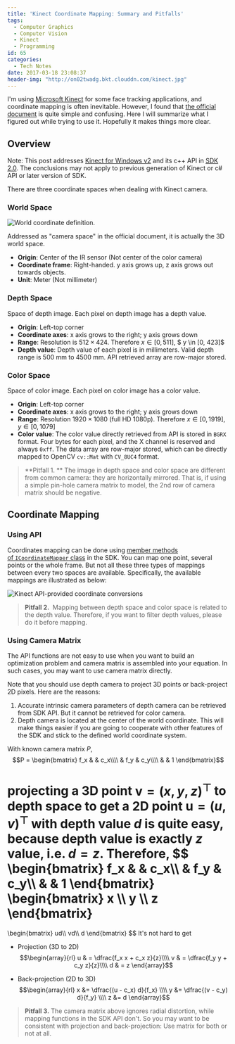 ```yaml
---
title: 'Kinect Coordinate Mapping: Summary and Pitfalls'
tags:
  - Computer Graphics
  - Computer Vision
  - Kinect
  - Programming
id: 65
categories:
  - Tech Notes
date: 2017-03-18 23:08:37
header-img: "http://on02twadg.bkt.clouddn.com/kinect.jpg"
---
```


I'm using [Microsoft Kinect](https://www.microsoft.com/en-us/kinectforwindows/) for some face tracking applications, and coordinate mapping is often inevitable. However, I found that [the official document](https://msdn.microsoft.com/en-us/library/dn799271.aspx) is quite simple and confusing. Here I will summarize what I figured out while trying to use it. Hopefully it makes things more clear.

## Overview

Note: This post addresses [Kinect for Windows v2](https://www.microsoft.com/en-us/kinectforwindows/) and its c++ API in [SDK 2.0](http://www.microsoft.com/en-us/download/details.aspx?id=44561). The conclusions may not apply to previous generation of Kinect or c# API or later version of SDK.

There are three coordinate spaces when dealing with Kinect camera.

### World Space

![World coordinate definition.](https://i-msdn.sec.s-msft.com/dynimg/IC757720.png)

Addressed as "camera space" in the official document, it is actually the 3D world space.

*   **Origin**: Center of the IR sensor (Not center of the color camera)
*   **Coordinate frame**: Right-handed. y axis grows up, z axis grows out towards objects.
*   **Unit**: Meter (Not millimeter)

### Depth Space

Space of depth image. Each pixel on depth image has a depth value.

*   **Origin**: Left-top corner
*   **Coordinate axes**: x axis grows to the right; y axis grows down
*   **Range**: Resolution is $512 \times 424$. Therefore $x \in [0, 511]$, $ y \in [0, 423]$
*   **Depth value**: Depth value of each pixel is in millimeters. Valid depth range is 500 mm to 4500 mm. API retrieved array are row-major stored.

### Color Space

Space of color image. Each pixel on color image has a color value.

*   **Origin**: Left-top corner
*   **Coordinate axes**: x axis grows to the right; y axis grows down
*   **Range**: Resolution $1920 \times 1080$ (full HD 1080p). Therefore $x \in [0, 1919]$, $y \in [0, 1079]$
*   **Color value**: The color value directly retrieved from API is stored in `BGRX` format. Four bytes for each pixel, and the X channel is reserved and always `0xff`. The data array are row-major stored, which can be directly mapped to OpenCV `cv::Mat` with `CV_8UC4` format.

> **Pitfall 1. **
> The image in depth space and color space are different from common camera: they are horizontally mirrored. That is, if using a simple pin-hole camera matrix to model, the 2nd row of camera matrix should be negative.

## Coordinate Mapping

### Using API

Coordinates mapping can be done using [member methods of `ICoordinateMapper` class](https://msdn.microsoft.com/en-us/library/microsoft.kinect.kinect.icoordinatemapper.aspx) in the SDK. You can map one point, several points or the whole frame. But not all these three types of mappings between every two spaces are available. Specifically, the available mappings are illustrated as below:

![Kinect API-provided coordinate conversions](http://on02twadg.bkt.clouddn.com/kinect-api-coord-conv.svg)

> **Pitfall 2.** 
> Mapping between depth space and color space is related to the depth value. Therefore, if you want to filter depth values, please do it before mapping.

### Using Camera Matrix

The API functions are not easy to use when you want to build an optimization problem and camera matrix is assembled into your equation. In such cases, you may want to use camera matrix directly.

Note that you should use depth camera to project 3D points or back-project 2D pixels. Here are the reasons:

1.  Accurate intrinsic camera parameters of depth camera can be retrieved from SDK API. But it cannot be retrieved for color camera.
2.  Depth camera is located at the center of the world coordinate. This will make things easier if you are going to cooperate with other features of the SDK and stick to the defined world coordinate system.

With known camera matrix $P$,
$$P =
\begin{bmatrix}
f_x & & c_x\\\\
& f_y & c_y\\\\
& & 1
\end{bmatrix}$$

projecting a 3D point $\mathbf{v} = (x, y, z)^\top$ to depth space to get a 2D point $\mathbf{u} = (u,v)^\top$ with depth value $d$ is quite easy, because depth value is exactly $z$ value, i.e. $d = z$. Therefore,
$$
\begin{bmatrix}
f_x & & c_x\\\\
& f_y & c_y\\\\
& & 1
\end{bmatrix}
\begin{bmatrix}
x \\\\ y \\\\ z
\end{bmatrix}
=
\begin{bmatrix}
ud\\\\ vd\\\\ d
\end{bmatrix}
$$
It's not hard to get

*   Projection (3D to 2D)
$$\begin{array}{rl}
u & = \dfrac{f_x x + c_x z}{z}\\\\
v & = \dfrac{f_y y + c_y z}{z}\\\\
d & = z
\end{array}$$

*   Back-projection (2D to 3D)
$$\begin{array}{rl}
x &= \dfrac{(u - c_x) d}{f_x} \\\\
y &= \dfrac{(v - c_y) d}{f_y} \\\\
z &= d
\end{array}$$

> **Pitfall 3.** 
> The camera matrix above ignores radial distortion, while mapping functions in the SDK API don't. So you may want to be consistent with projection and back-projection: Use matrix for both or not at all.